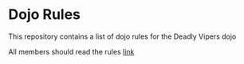 Dojo Rules
==========

This repository contains a list of dojo rules for the Deadly Vipers dojo

All members should read the rules [link](https://github.com/deadlyvipers)

